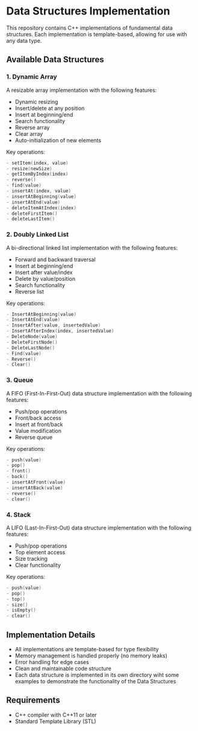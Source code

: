 # Data Structures Implementation

This repository contains C++ implementations of fundamental data structures. Each implementation is template-based, allowing for use with any data type.

## Available Data Structures

### 1. Dynamic Array
A resizable array implementation with the following features:
- Dynamic resizing
- Insert/delete at any position
- Insert at beginning/end
- Search functionality
- Reverse array
- Clear array
- Auto-initialization of new elements

Key operations:
```cpp
- setItem(index, value)
- resize(newSize)
- getItemByIndex(index)
- reverse()
- find(value)
- insertAt(index, value)
- insertAtBeginning(value)
- insertAtEnd(value)
- deleteItemAtIndex(index)
- deleteFirstItem()
- deleteLastItem()
```

### 2. Doubly Linked List
A bi-directional linked list implementation with the following features:
- Forward and backward traversal
- Insert at beginning/end
- Insert after value/index
- Delete by value/position
- Search functionality
- Reverse list

Key operations:
```cpp
- InsertAtBeginning(value)
- InsertAtEnd(value)
- InsertAfter(value, insertedValue)
- InsertAfterIndex(index, insertedValue)
- DeleteNode(value)
- DeleteFirstNode()
- DeleteLastNode()
- Find(value)
- Reverse()
- Clear()
```

### 3. Queue
A FIFO (First-In-First-Out) data structure implementation with the following features:
- Push/pop operations
- Front/back access
- Insert at front/back
- Value modification
- Reverse queue

Key operations:
```cpp
- push(value)
- pop()
- front()
- back()
- insertAtFront(value)
- insertAtBack(value)
- reverse()
- clear()
```

### 4. Stack
A LIFO (Last-In-First-Out) data structure implementation with the following features:
- Push/pop operations
- Top element access
- Size tracking
- Clear functionality

Key operations:
```cpp
- push(value)
- pop()
- top()
- size()
- isEmpty()
- clear()
```

## Implementation Details

- All implementations are template-based for type flexibility
- Memory management is handled properly (no memory leaks)
- Error handling for edge cases
- Clean and maintainable code structure
- Each data structure is implemented in its own directory wiht some examples to demonstrate the functionality of the Data Structures


## Requirements
- C++ compiler with C++11 or later
- Standard Template Library (STL)